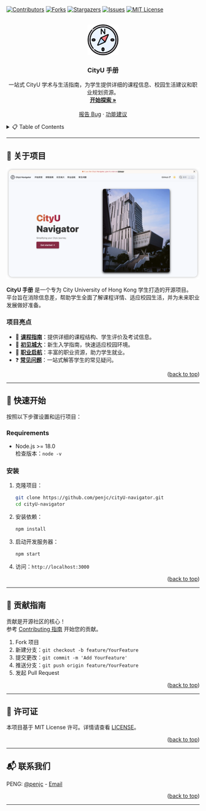 <a id="readme-top"></a>
<!-- PROJECT SHIELDS -->
[![Contributors][contributors-shield]][contributors-url]
[![Forks][forks-shield]][forks-url]
[![Stargazers][stars-shield]][stars-url]
[![Issues][issues-shield]][issues-url]
[![MIT License][license-shield]][license-url]

<!-- PROJECT LOGO -->
<br />
<div align="center">
  <a href="https://penjc.github.io/cityU-navigator/">
    <img src="images/logo.png" alt="Logo" width="80" height="80">
  </a>

<h3 align="center">CityU 手册</h3>

  <p align="center">
    一站式 CityU 学术与生活指南，为学生提供详细的课程信息、校园生活建议和职业规划资源。
    <br />
    <a href="https://penjc.github.io/cityU-navigator"><strong>开始探索 »</strong></a>
    <br />
    <br />
    <a href="https://github.com/penjc/cityU-navigator/issues/new?labels=bug&template=bug-report---.md">报告 Bug</a>
    &middot;
    <a href="https://github.com/penjc/cityU-navigator/issues/new?labels=enhancement&template=feature-request---.md">功能建议</a>
  </p>
</div>

<!-- TABLE OF CONTENTS -->
<details>
  <summary>📋 Table of Contents</summary>
  <ol>
    <li>
      <a href="#-关于项目">🧐 关于项目</a>
      <ul>
        <li><a href="#项目亮点">项目亮点</a></li>
      </ul>
    </li>
    <li>
      <a href="#-快速开始">🚀 快速开始</a>
      <ul>
        <li><a href="#requirements">Requirements</a></li>
        <li><a href="#安装">安装</a></li>
      </ul>
    </li>
    <li><a href="#-贡献指南">🤝 贡献指南</a></li>
    <li><a href="#-许可证">📜 许可证</a></li>
    <li><a href="#-联系我们">📬 联系我们</a></li>
  </ol>
</details>


---

## 🧐 关于项目

[![CityU Navigator Screen Shot][product-screenshot]](https://penjc.github.io/cityU-navigator/)

**CityU 手册** 是一个专为 City University of Hong Kong 学生打造的开源项目。  
平台旨在消除信息差，帮助学生全面了解课程详情、适应校园生活，并为未来职业发展做好准备。

### 项目亮点
- 📘 **[课程指南](https://penjc.github.io/cityU-navigator/docs/courses/intro)**：提供详细的课程结构、学生评价及考试信息。
- 🏫 **[初见城大](https://penjc.github.io/cityU-navigator/docs/welcome/intro)**：新生入学指南，快速适应校园环境。
- 💼 **[职业启航](https://penjc.github.io/cityU-navigator/docs/career/intro)**：丰富的职业资源，助力学生就业。
- ❓ **[常见问题](https://penjc.github.io/cityU-navigator/docs/faq/intro)**：一站式解答学生的常见疑问。

<p align="right">(<a href="#readme-top">back to top</a>)</p>

---

## 🚀 快速开始

按照以下步骤设置和运行项目：

### Requirements

- Node.js >= 18.0  
  检查版本：`node -v`

### 安装

1. 克隆项目：
   ```bash
   git clone https://github.com/penjc/cityU-navigator.git
   cd cityU-navigator
   ```
2. 安装依赖：
   ```bash
   npm install
   ```
3. 启动开发服务器：
   ```bash
   npm start
   ```
4. 访问：`http://localhost:3000`

<p align="right">(<a href="#readme-top">back to top</a>)</p>

---

## 🤝 贡献指南

贡献是开源社区的核心！  
参考 [Contributing 指南](https://penjc.github.io/cityU-navigator/contributing) 开始您的贡献。

1. Fork 项目
2. 新建分支：`git checkout -b feature/YourFeature`
3. 提交更改：`git commit -m 'Add YourFeature'`
4. 推送分支：`git push origin feature/YourFeature`
5. 发起 Pull Request

[//]: # (TODO 贡献)
[//]: # (### 主要贡献者:)

[//]: # ()
[//]: # (<a href="https://github.com/penjc/cityU-navigator/graphs/contributors">)

[//]: # (  <img src="https://contrib.rocks/image?repo=penjc/cityU-navigator" alt="contrib.rocks image" />)

[//]: # (</a>)

<p align="right">(<a href="#readme-top">back to top</a>)</p>

---

## 📜 许可证

本项目基于 MIT License 许可。详情请查看 [LICENSE](https://github.com/penjc/cityU-navigator/blob/main/LICENSE)。

<p align="right">(<a href="#readme-top">back to top</a>)</p>

---

## 📬 联系我们

PENG: [@penjc](https://penjc.github.io/plog/2024/01/01/me/) - [Email](mailto:jcpeng3-c@my.cityu.edu.hk)

<p align="right">(<a href="#readme-top">back to top</a>)</p>

---

<!-- MARKDOWN LINKS -->
[contributors-shield]: https://img.shields.io/github/contributors/penjc/cityU-navigator.svg?style=for-the-badge
[contributors-url]: https://github.com/penjc/cityU-navigator/graphs/contributors
[forks-shield]: https://img.shields.io/github/forks/penjc/cityU-navigator.svg?style=for-the-badge
[forks-url]: https://github.com/penjc/cityU-navigator/network/members
[stars-shield]: https://img.shields.io/github/stars/penjc/cityU-navigator.svg?style=for-the-badge
[stars-url]: https://github.com/penjc/cityU-navigator/stargazers
[issues-shield]: https://img.shields.io/github/issues/penjc/cityU-navigator.svg?style=for-the-badge
[issues-url]: https://github.com/penjc/cityU-navigator/issues
[license-shield]: https://img.shields.io/github/license/penjc/cityU-navigator.svg?style=for-the-badge
[license-url]: https://github.com/penjc/cityU-navigator/blob/main/LICENSE
[product-screenshot]: images/screenshot.png